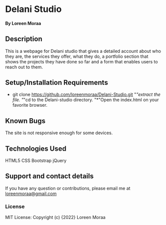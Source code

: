 # Delani Studio
#### By Loreen Moraa
## Description
This is a webpage for Delani studio that gives a detailed account about who they are, the services they offer, what they do, a portfolio section that shows the projects they have done so far and a form that enables users to reach out to them. 
## Setup/Installation Requirements
* git clone https://github.com/loreenmoraa/Delani-Studio.git
"*"extract the file.
"*"cd to the Delani-studio directory.
"*"Open the index.html on your favorite browser.
## Known Bugs
The site is not responsive enough for some devices.
## Technologies Used
HTML5
CSS
Bootstrap
jQuery
## Support and contact details
If you have any question or contributions, please email me at loreenmoraa@gmail.com
### License
MIT License:
Copyright (c) {2022} Loreen Moraa
